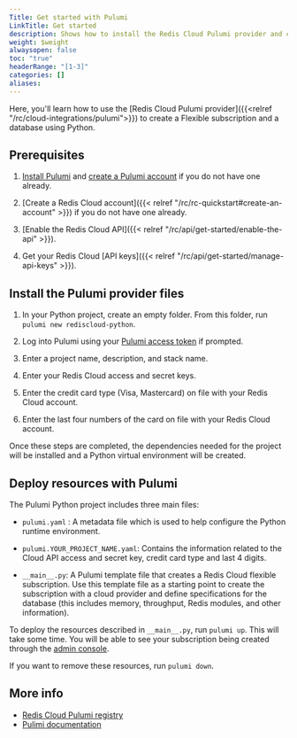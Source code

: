 ```yaml
---
Title: Get started with Pulumi
LinkTitle: Get started
description: Shows how to install the Redis Cloud Pulumi provider and create a subscription.
weight: $weight
alwaysopen: false
toc: "true"
headerRange: "[1-3]"
categories: []
aliases: 
---
```


Here, you'll learn how to use the [Redis Cloud Pulumi provider]({{<relref "/rc/cloud-integrations/pulumi">}}) to create a Flexible subscription and a database using Python.

## Prerequisites

1. [Install Pulumi](https://www.pulumi.com/docs/install/) and [create a Pulumi account](https://app.pulumi.com/signin) if you do not have one already.

1. [Create a Redis Cloud account]({{< relref  "/rc/rc-quickstart#create-an-account" >}}) if you do not have one already.

1. [Enable the Redis Cloud API]({{< relref  "/rc/api/get-started/enable-the-api" >}}).

1. Get your Redis Cloud [API keys]({{< relref  "/rc/api/get-started/manage-api-keys" >}}).

## Install the Pulumi provider files

1.  In your Python project, create an empty folder. From this folder, run `pulumi new rediscloud-python`.

1. Log into Pulumi using your [Pulumi access token](https://app.pulumi.com/account/tokens) if prompted.

1.  Enter a project name, description, and stack name.

1.  Enter your Redis Cloud access and secret keys.

1.  Enter the credit card type (Visa, Mastercard) on file with your Redis Cloud account.

1.  Enter the last four numbers of the card on file with your Redis Cloud account.

Once these steps are completed, the dependencies needed for the project will be installed and a Python virtual environment will be created.

## Deploy resources with Pulumi

The Pulumi Python project includes three main files:

- `pulumi.yaml` : A metadata file which is used to help configure the Python runtime environment.

- `pulumi.YOUR_PROJECT_NAME.yaml`: Contains the information related to the Cloud API access and secret key, credit card type and last 4 digits.

- `__main__.py`: A Pulumi template file that creates a Redis Cloud flexible subscription. Use this template file as a starting point to create the subscription with a cloud provider and define specifications for the database (this includes memory, throughput, Redis modules, and other information).

To deploy the resources described in `__main__.py`, run `pulumi up`. This will take some time. You will be able to see your subscription being created through the [admin console](https://app.redislabs.com/).

If you want to remove these resources, run `pulumi down`.

## More info

- [Redis Cloud Pulumi registry](https://www.pulumi.com/registry/packages/rediscloud/)
- [Pulimi documentation](https://www.pulumi.com/docs/)
